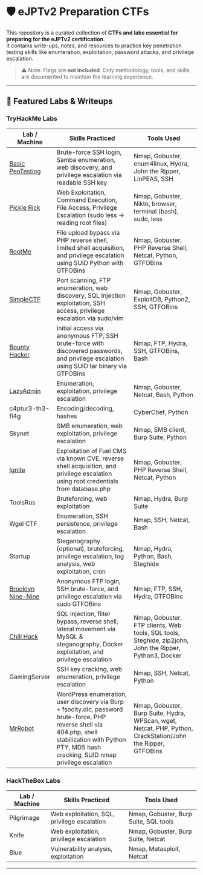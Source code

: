 # 🛡️ eJPTv2 Preparation CTFs

This repository is a curated collection of **CTFs and labs essential for preparing for the eJPTv2 certification**.  
It contains write-ups, notes, and resources to practice key penetration testing skills like enumeration, exploitation, password attacks, and privilege escalation.

> ⚠️ Note: Flags are **not included**. Only methodology, tools, and skills are documented to maintain the learning experience.

---

## 🧠 Featured Labs & Writeups

### TryHackMe Labs

| Lab / Machine | Skills Practiced | Tools Used |
|---------------|-----------------|------------|
| [Basic PenTesting](https://github.com/R0drx69/pentesting-portfolio/blob/main/writeups/tryhackme/BasicPentesting.md) | Brute-force SSH login, Samba enumeration, web discovery, and privilege escalation via readable SSH key | Nmap, Gobuster, enum4linux, Hydra, John the Ripper, LinPEAS, SSH |
| [Pickle Rick](https://github.com/R0drx69/pentesting-portfolio/blob/main/writeups/tryhackme/PickleRick.md) | Web Exploitation, Command Execution, File Access, Privilege Escalation (sudo less → reading root files) | Nmap, Gobuster, Nikto, browser, terminal (bash), sudo, less |
| [RootMe](https://github.com/R0drx69/pentesting-portfolio/blob/main/writeups/tryhackme/RootMe.md) | File upload bypass via PHP reverse shell, limited shell acquisition, and privilege escalation using SUID Python with GTFOBins | Nmap, Gobuster, PHP Reverse Shell, Netcat, Python, GTFOBins |
| [SimpleCTF](https://github.com/R0drx69/pentesting-portfolio/blob/main/writeups/tryhackme/SimpleCTF.md) | Port scanning, FTP enumeration, web discovery, SQL Injection exploitation, SSH access, privilege escalation via sudo/vim | Nmap, Gobuster, ExploitDB, Python2, SSH, GTFOBins |
| [Bounty Hacker](https://github.com/R0drx69/pentesting-portfolio/blob/main/writeups/tryhackme/BountyHacker.md) | Initial access via anonymous FTP, SSH brute-force with discovered passwords, and privilege escalation using SUID tar binary via GTFOBins | Nmap, FTP, Hydra, SSH, GTFOBins, Bash |
| [LazyAdmin](https://github.com/R0drx69/pentesting-portfolio/blob/main/writeups/tryhackme/LazyAdmin.md) | Enumeration, exploitation, privilege escalation | Nmap, Gobuster, Netcat, Bash, Python |
| c4ptur3-th3-fl4g | Encoding/decoding, hashes | CyberChef, Python |
| Skynet | SMB enumeration, web exploitation, privilege escalation | Nmap, SMB client, Burp Suite, Python |
| [Ignite](https://github.com/R0drx69/pentesting-portfolio/blob/main/writeups/tryhackme/Ignite.md) | Exploitation of Fuel CMS via known CVE, reverse shell acquisition, and privilege escalation using root credentials from database.php | Nmap, Gobuster, PHP Reverse Shell, Netcat, Python |
| ToolsRus | Bruteforcing, web exploitation | Nmap, Hydra, Burp Suite |
| Wgel CTF | Enumeration, SSH persistence, privilege escalation | Nmap, SSH, Netcat, Bash |
| Startup | Steganography (optional), bruteforcing, privilege escalation, log analysis, web exploitation, cron | Nmap, Hydra, Python, Bash, Steghide |
| [Brooklyn Nine-Nine](https://github.com/R0drx69/pentesting-portfolio/blob/main/writeups/tryhackme/BrooklynNineNine.md) | Anonymous FTP login, SSH brute-force, and privilege escalation via sudo GTFOBins | Nmap, FTP, SSH, Hydra, GTFOBins |
| [Chill Hack](https://github.com/R0drx69/pentesting-portfolio/blob/main/writeups/tryhackme/ChillHack.md) | SQL injection, filter bypass, reverse shell, lateral movement via MySQL & steganography, Docker exploitation, and privilege escalation | Nmap, Gobuster, FTP clients, Web tools, SQL tools, Steghide, zip2john, John the Ripper, Python3, Docker |
| GamingServer | SSH key cracking, web enumeration, privilege escalation | Nmap, SSH, Netcat, Python |
| [MrRobot](https://github.com/R0drx69/pentesting-portfolio/blob/main/writeups/tryhackme/MrRobot.md) | WordPress enumeration, user discovery via Burp + fsocity.dic, password brute-force, PHP reverse shell via 404.php, shell stabilization with Python PTY, MD5 hash cracking, SUID nmap privilege escalation | Nmap, Gobuster, Burp Suite, Hydra, WPScan, wget, Netcat, PHP, Python, CrackStation/John the Ripper, GTFOBins |

### HackTheBox Labs

| Lab / Machine | Skills Practiced | Tools Used |
|---------------|-----------------|------------|
| Pilgrimage | Web exploitation, SQL, privilege escalation | Nmap, Gobuster, Burp Suite, SQL tools |
| Knife | Web exploitation, privilege escalation | Nmap, Gobuster, Burp Suite, Netcat |
| Blue | Vulnerability analysis, exploitation | Nmap, Metasploit, Netcat |

---
